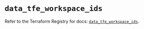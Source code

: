 # `data_tfe_workspace_ids`

Refer to the Terraform Registry for docs: [`data_tfe_workspace_ids`](https://registry.terraform.io/providers/hashicorp/tfe/0.54.0/docs/data-sources/workspace_ids).

